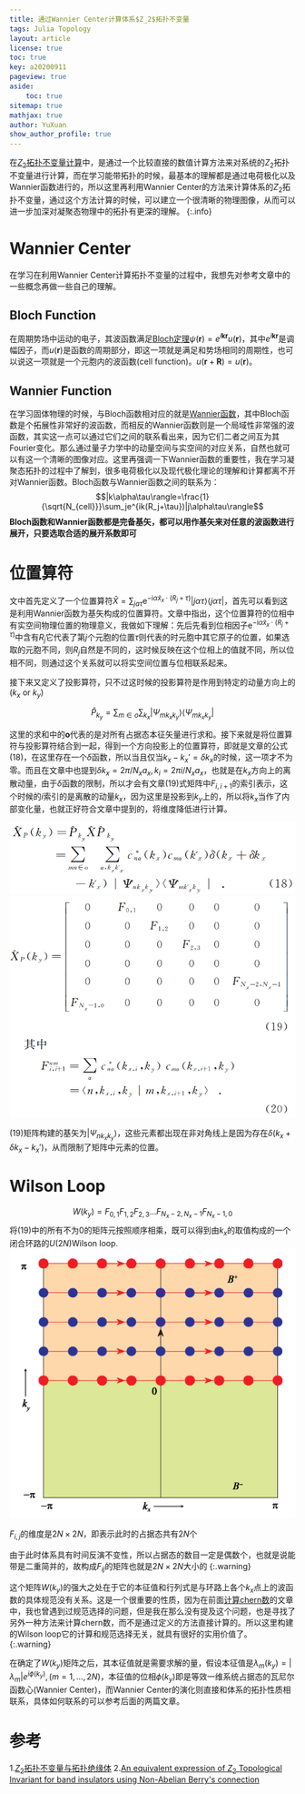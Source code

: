 ```yaml
---
title: 通过Wannier Center计算体系$Z_2$拓扑不变量
tags: Julia Topology
layout: article
license: true
toc: true
key: a20200911
pageview: true
aside:
    toc: true
sitemap: true
mathjax: true
author: YuXuan
show_author_profile: true
---
```

在[$Z_2$拓扑不变量计算]()中，是通过一个比较直接的数值计算方法来对系统的$Z_2$拓扑不变量进行计算，而在学习能带拓扑的时候，最基本的理解都是通过电荷极化以及Wannier函数进行的，所以这里再利用Wannier Center的方法来计算体系的$Z_2$拓扑不变量，通过这个方法计算的时候，可以建立一个很清晰的物理图像，从而可以进一步加深对凝聚态物理中的拓扑有更深的理解。
{:.info}
<!--more-->
# Wannier Center
在学习在利用Wannier Center计算拓扑不变量的过程中，我想先对参考文章中的一些概念再做一些自己的理解。
## Bloch Function
在周期势场中运动的电子，其波函数满足[Bloch定理](https://en.wikipedia.org/wiki/Bloch%27s_Theorem)$\psi(\mathbf{r})=e^{i\mathbf{k}\mathbf{r}}u(\mathbf{r})$，其中$e^{i\mathbf{k}\mathbf{r}}$是调幅因子，而$u(\mathbf{r})$是函数的周期部分，即这一项就是满足和势场相同的周期性，也可以说这一项就是一个元胞内的波函数(cell function)。$u(\mathbf{r}+\mathbf{R})=u(\mathbf{r})$。
## Wannier Function
在学习固体物理的时候，与Bloch函数相对应的就是[Wannier函数](https://en.wikipedia.org/wiki/Wannier_function)，其中Bloch函数是个拓展性非常好的波函数，而相反的Wannier函数则是一个局域性非常强的波函数，其实这一点可以通过它们之间的联系看出来，因为它们二者之间互为其Fourier变化。那么通过量子力学中的动量空间与实空间的对应关系，自然也就可以有这一个清晰的图像对应。这里再强调一下Wannier函数的重要性，我在学习凝聚态拓扑的过程中了解到，很多电荷极化以及现代极化理论的理解和计算都离不开对Wannier函数。Bloch函数与Wannier函数之间的联系为：
$$|k\alpha\tau\rangle=\frac{1}{\sqrt{N_{cell}}}\sum_je^{ik(R_j+\tau})|j\alpha\tau\rangle$$
**Bloch函数和Wannier函数都是完备基矢，都可以用作基矢来对任意的波函数进行展开，只要选取合适的展开系数即可**

# 位置算符
文中首先定义了一个位置算符$\hat{X}=\sum_{j a \tau} \mathrm{e}^{-\mathrm{i} \tilde{\alpha} x_{x} \cdot\left(R_{j}+\tau\right)}|j 
\alpha \tau\rangle\langle j \alpha \tau|$，首先可以看到这是利用Wannier函数为基矢构成的位置算符。文章中指出，这个位置算符的位相中有实空间物理位置的物理意义，我做如下理解：先后先看到位相因子$\mathrm{e}^{-\mathrm{i} \tilde{\alpha} x_{x} \cdot\left(R_{j}+\tau\right)}$中含有$R_j$它代表了第$j$个元胞的位置$\tau$则代表的时元胞中其它原子的位置，如果选取的元胞不同，则$R_j$自然是不同的，这时候反映在这个位相上的值就不同，所以位相不同，则通过这个关系就可以将实空间位置与位相联系起来。

接下来又定义了投影算符，只不过这时候的投影算符是作用到特定的动量方向上的($k_x$ or $k_y$)

$$\hat{P}_{k_{y}}=\sum_{m \in o} \sum_{k_{x}}\left|\Psi_{m k_{x}k_y}\right\rangle\left\langle\Psi_{m k_{x} k_y}\right|$$

这里的求和中的**o**代表的是对所有占据态本征矢量进行求和。接下来就是将位置算符与投影算符结合到一起，得到一个方向投影上的位置算符，即就是文章的公式(18)，在这里存在一个$\delta$函数，所以当且仅当$k_x-k_x'=\delta k_x$的时候，这一项才不为零。而且在文章中也提到$\delta k_x=2\pi/N_xa_x,k_i=2\pi i/N_xa_x$，也就是在$k_x$方向上的离散动量，由于$\delta$函数的限制，所以才会有文章(19)式矩阵中$F_{i,i+1}$的索引表示，这个时候的$i$索引的是离散的动量$k_x$，因为这里是投影到$k_y$上的，所以将$k_x$当作了内部变化量，也就正好符合文章中提到的，将维度降低进行计算。

![png](/assets/images/research/zt1.png)
![png](/assets/images/research/zt2.png)

(19)矩阵构建的基矢为$|\Psi_{nk_xk_y}\rangle$，这些元素都出现在非对角线上是因为存在$\delta(k_x+\delta k_x-k_x')$，从而限制了矩阵中元素的位置。
# Wilson Loop
$$W(k_y)=F_{0,1}F_{1,2}F_{2,3}\dots F_{N_x-2,N_x-1}F_{N_x-1,0}$$
将(19)中的所有不为0的矩阵元按照顺序相乘，既可以得到由$k_x$的取值构成的一个闭合环路的$U(2N)$Wilson loop.
![png](/assets/images/research/zt3.png)

$F_{i,j}$的维度是$2N\times 2N$，即表示此时的占据态共有$2N$个

由于此时体系具有时间反演不变性，所以占据态的数目一定是偶数个，也就是说能带是二重简并的，故构成$F_{ij}$的矩阵也就是$2N\times 2N$大小的
{:.warning}

这个矩阵$W(k_y)$的强大之处在于它的本征值和行列式是与环路上各个$k_x$点上的波函数的具体规范没有关系。这是一个很重要的性质，因为在前面[计算chern数](https://yxli8023.github.io/2020/07/01/Chern-Number.html)的文章中，我也曾遇到过规范选择的问题，但是我在那么没有提及这个问题，也是寻找了另外一种方法来计算chern数，而不是通过定义的方法直接计算的。所以这里构建的Wilson loop它的计算和规范选择无关，就具有很好的实用价值了。
{:.warning}

在确定了$W(k_y)$矩阵之后，其本征值就是需要求解的量，假设本征值是$\lambda_m(k_y)=\lvert\lambda_m\rvert e^{i\phi(k_y)},(m=1,\dots,2N)$，本征值的位相$\phi(k_y)$即是等效一维系统占据态的瓦尼尔函数心(Wannier Center)，而Wannier Center的演化则直接和体系的拓扑性质相联系，具体如何联系的可以参考后面的两篇文章。

# 参考
1.[$Z_2$拓扑不变量与拓扑绝缘体](http://www.wuli.ac.cn/CN/abstract/abstract32045.shtml)
2.[An equivalent expression of $Z_2$ Topological Invariant for band insulators using Non-Abelian Berry's connection](https://arxiv.org/abs/1101.2011)